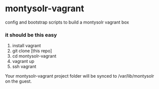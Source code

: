 montysolr-vagrant
=================

config and bootstrap scripts to build a montysolr vagrant box

### it should be this easy

1. install vagrant
2. git clone [this repo]
3. cd montysolr-vagrant
4. vagrant up
5. ssh vagrant

Your montysolr-vagrant project folder will be synced to /var/lib/montysolr on the guest.
